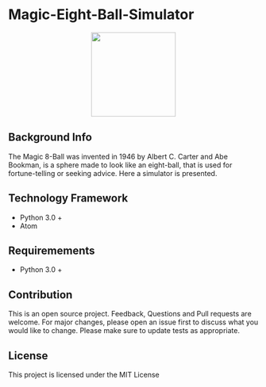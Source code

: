 # Magic-Eight-Ball-Simulator

<div align="center">
<img src="![image](https://user-images.githubusercontent.com/90568326/137836344-d481a68a-8e17-4c8c-9ca6-96d28cf28d7f.png)
" wdith="315" height="170" />
</div>

## Background Info
The Magic 8-Ball was invented in 1946 by Albert C. Carter and Abe Bookman, is a sphere made to look like an eight-ball, that is used for fortune-telling or seeking advice. Here a simulator is presented. 

## Technology Framework
- Python 3.0 + 
- Atom

## Requiremements 
- Python 3.0 +

## Contribution
This is an open source project. Feedback, Questions and Pull requests are welcome. 
For major changes, please open an issue first to discuss what you would like to change.
Please make sure to update tests as appropriate.

## License
This project is licensed under the MIT License
